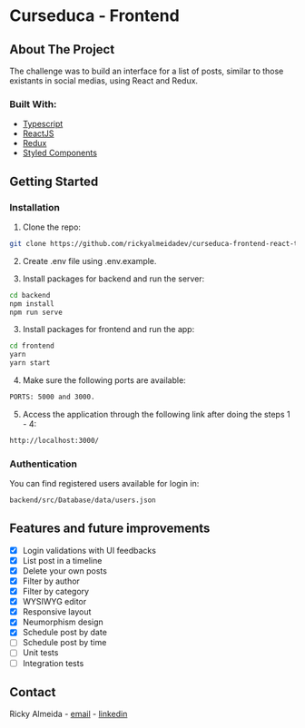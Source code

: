 # Curseduca - Frontend

## About The Project

The challenge was to build an interface for a list of posts, similar to those existants in social medias, using React and Redux.

### Built With:

- [Typescript](https://www.typescriptlang.org/)
- [ReactJS](https://pt-br.reactjs.org/)
- [Redux](https://redux.js.org/)
- [Styled Components](https://styled-components.com/)

## Getting Started

### Installation

1. Clone the repo:

```sh
git clone https://github.com/rickyalmeidadev/curseduca-frontend-react-test.git
```

2. Create .env file using .env.example.

3. Install packages for backend and run the server:

```sh
cd backend
npm install
npm run serve
```

3. Install packages for frontend and run the app:

```sh
cd frontend
yarn
yarn start
```

4. Make sure the following ports are available:

```sh
PORTS: 5000 and 3000.
```

5. Access the application through the following link after doing the steps 1 - 4:

```sh
http://localhost:3000/
```

### Authentication

You can find registered users available for login in:

```sh
backend/src/Database/data/users.json
```

## Features and future improvements

- [x] Login validations with UI feedbacks
- [x] List post in a timeline
- [x] Delete your own posts
- [x] Filter by author
- [x] Filter by category
- [x] WYSIWYG editor
- [x] Responsive layout
- [x] Neumorphism design
- [x] Schedule post by date
- [ ] Schedule post by time
- [ ] Unit tests
- [ ] Integration tests

## Contact

Ricky Almeida - [email](mailto:ricky.almeida.dev@gmail.com) - [linkedin](https://www.linkedin.com/in/rickyalmeidadev/)

